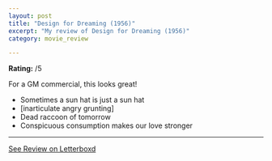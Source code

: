 ```yaml
---
layout: post
title: "Design for Dreaming (1956)"
excerpt: "My review of Design for Dreaming (1956)"
category: movie_review

---
```


**Rating:** /5

For a GM commercial, this looks great!

* Sometimes a sun hat is just a sun hat
* [inarticulate angry grunting]
* Dead raccoon of tomorrow
* Conspicuous consumption makes our love stronger

<hr>

[See Review on Letterboxd](https://boxd.it/5hNidt)
